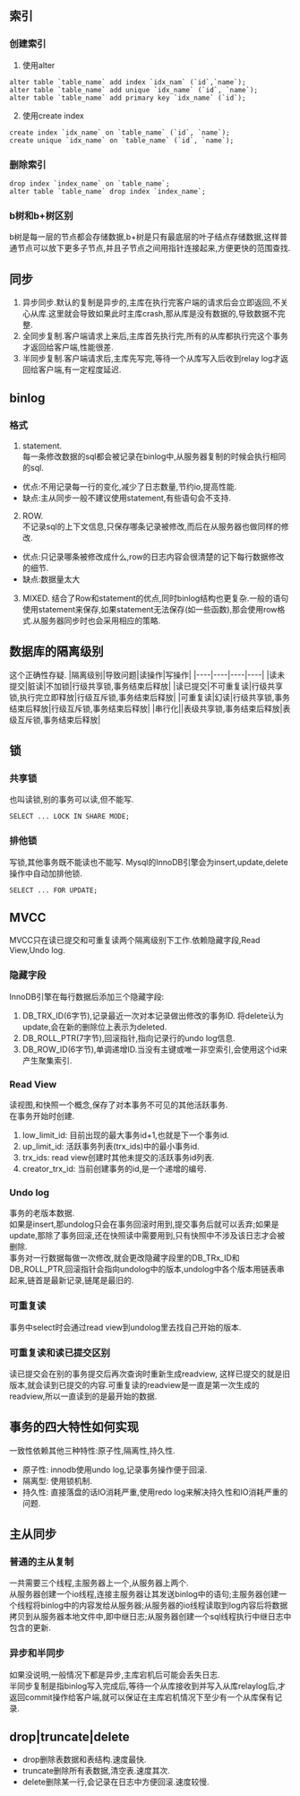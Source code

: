 ## 索引
### 创建索引
1. 使用alter
```Mysql
alter table `table_name` add index `idx_nam` (`id`,`name`);
alter table `table_name` add unique `idx_name` (`id`, `name`);
alter table `table_name` add primary key `idx_name` (`id`);
```
2. 使用create index
```Mysql
create index `idx_name` on `table_name` (`id`, `name`);
create unique `idx_name` on `table_name` (`id`, `name`);
```
### 删除索引
```Mysql
drop index `index_name` on `table_name`;
alter table `table_name` drop index `index_name`;
```
### b树和b+树区别
b树是每一层的节点都会存储数据,b+树是只有最底层的叶子结点存储数据,这样普通节点可以放下更多子节点,并且子节点之间用指针连接起来,方便更快的范围查找.

## 同步
1. 异步同步.默认的复制是异步的,主库在执行完客户端的请求后会立即返回,不关心从库.这里就会导致如果此时主库crash,那从库是没有数据的,导致数据不完整.
2. 全同步复制.客户端请求上来后,主库首先执行完,所有的从库都执行完这个事务才返回给客户端,性能很差.
3. 半同步复制.客户端请求后,主库先写完,等待一个从库写入后收到relay log才返回给客户端,有一定程度延迟.

## binlog
### 格式
1. statement.  
每一条修改数据的sql都会被记录在binlog中,从服务器复制的时候会执行相同的sql.
* 优点:不用记录每一行的变化,减少了日志数量,节约io,提高性能.
* 缺点:主从同步一般不建议使用statement,有些语句会不支持.
2. ROW.  
不记录sql的上下文信息,只保存哪条记录被修改,而后在从服务器也做同样的修改.  
* 优点:只记录哪条被修改成什么,row的日志内容会很清楚的记下每行数据修改的细节.
* 缺点:数据量太大
3. MIXED.
结合了Row和statement的优点,同时binlog结构也更复杂.一般的语句使用statement来保存,如果statement无法保存(如一些函数),那会使用row格式.从服务器同步时也会采用相应的策略.

## 数据库的隔离级别
这个正确性存疑.
|隔离级别|导致问题|读操作|写操作|
|----|----|----|----|
|读未提交|脏读|不加锁|行级共享锁,事务结束后释放|
|读已提交|不可重复读|行级共享锁,执行完立即释放|行级互斥锁,事务结束后释放|
|可重复读|幻读|行级共享锁,事务结束后释放|行级互斥锁,事务结束后释放|
|串行化||表级共享锁,事务结束后释放|表级互斥锁,事务结束后释放|

## 锁
### 共享锁
也叫读锁,别的事务可以读,但不能写.
```Mysql
SELECT ... LOCK IN SHARE MODE;
```
### 排他锁
写锁,其他事务既不能读也不能写.
Mysql的InnoDB引擎会为insert,update,delete操作中自动加排他锁.
```Mysql
SELECT ... FOR UPDATE;
```

## MVCC
MVCC只在读已提交和可重复读两个隔离级别下工作.依赖隐藏字段,Read View,Undo log.
### 隐藏字段
InnoDB引擎在每行数据后添加三个隐藏字段:
1. DB_TRX_ID(6字节),记录最近一次对本记录做出修改的事务ID. 将delete认为update,会在新的删除位上表示为deleted.
2. DB_ROLL_PTR(7字节),回滚指针,指向记录行的undo log信息.
3. DB_ROW_ID(6字节),单调递增ID.当没有主键或唯一非空索引,会使用这个id来产生聚集索引.
### Read View
读视图,和快照一个概念,保存了对本事务不可见的其他活跃事务.  
在事务开始时创建.
1. low_limit_id: 目前出现的最大事务id+1,也就是下一个事务id.
2. up_limit_id: 活跃事务列表(trx_ids)中的最小事务id.
3. trx_ids: read view创建时其他未提交的活跃事务id列表.
4. creator_trx_id: 当前创建事务的id,是一个递增的编号.
### Undo log
事务的老版本数据.  
如果是insert,那undolog只会在事务回滚时用到,提交事务后就可以丢弃;如果是update,那除了事务回滚,还在快照读中需要用到,只有快照中不涉及该日志才会被删除.  
事务对一行数据每做一次修改,就会更改隐藏字段里的DB_TRx_ID和DB_ROLL_PTR,回滚指针会指向undolog中的版本,undolog中各个版本用链表串起来,链首是最新记录,链尾是最旧的.
### 可重复读
事务中select时会通过read view到undolog里去找自己开始的版本.
### 可重复读和读已提交区别
读已提交会在别的事务提交后再次查询时重新生成readview, 这样已提交的就是旧版本,就会读到已提交的内容.可重复读的readview是一直是第一次生成的readview,所以一直读到的是最开始的数据.


## 事务的四大特性如何实现
一致性依赖其他三种特性:原子性,隔离性,持久性.
* 原子性: innodb使用undo log,记录事务操作便于回滚.
* 隔离型: 使用锁机制.
* 持久性: 直接落盘的话IO消耗严重,使用redo log来解决持久性和IO消耗严重的问题.

## 主从同步
### 普通的主从复制
一共需要三个线程,主服务器上一个,从服务器上两个.   
从服务器创建一个io线程,连接主服务器让其发送binlog中的语句;主服务器创建一个线程将binlog中的内容发给从服务器;从服务器的io线程读取到log内容后将数据拷贝到从服务器本地文件中,即中继日志;从服务器创建一个sql线程执行中继日志中包含的更新.
### 异步和半同步
如果没说明,一般情况下都是异步,主库宕机后可能会丢失日志.  
半同步复制是指binlog写入完成后,等待一个从库接收到并写入从库relaylog后,才返回commit操作给客户端,就可以保证在主库宕机情况下至少有一个从库保有记录.

## drop|truncate|delete
* drop删除表数据和表结构.速度最快.
* truncate删除所有表数据,清空表.速度其次.
* delete删除某一行,会记录在日志中方便回滚.速度较慢.
